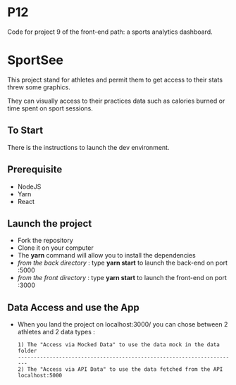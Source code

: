 # P12
Code for project 9 of the front-end path: a sports analytics dashboard.
# SportSee

This project stand for athletes and permit them to get access to their stats threw some graphics.

They can visually access to their practices data such as calories burned or time spent on sport sessions.

## To Start

There is the instructions to launch the dev environment.

## Prerequisite

- NodeJS
- Yarn
- React

## Launch the project

- Fork the repository
- Clone it on your computer
- The **yarn** command will allow you to install the dependencies
- *from the back directory* : type **yarn start** to launch the back-end on port :5000
- *from the front directory* : type **yarn start** to launch the front-end on port :3000


## Data Access and use the App

- When you land the project on localhost:3000/ you can chose between 2 athletes and 2 data types :

      1) The "Access via Mocked Data" to use the data mock in the data folder
      ----------------------------------------------------------------------
      2) The "Access via API Data" to use the data fetched from the API localhost:5000
